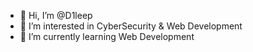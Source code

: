 - 👋 Hi, I’m @D1leep
- 👀 I’m interested in CyberSecurity & Web Development
- 🌱 I’m currently learning Web Development 

<!---
D1leep/D1leep is a ✨ special ✨ repository because its `README.md` (this file) appears on your GitHub profile.
You can click the Preview link to take a look at your changes.
--->
